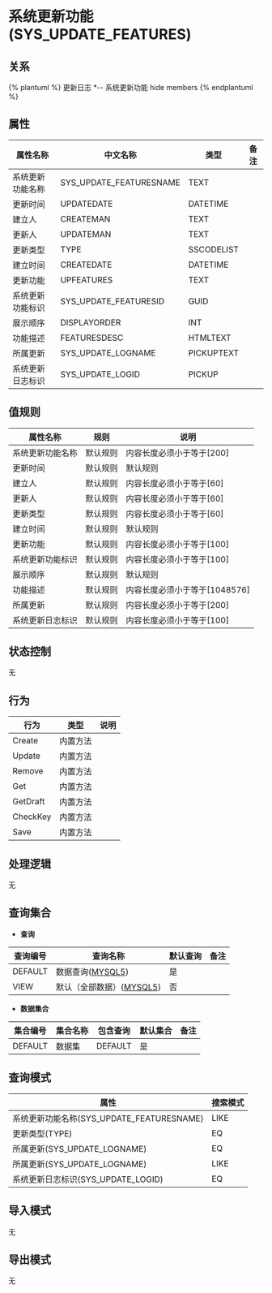 # 系统更新功能(SYS_UPDATE_FEATURES)

  

## 关系
{% plantuml %}
更新日志 *-- 系统更新功能 
hide members
{% endplantuml %}

## 属性

| 属性名称        |    中文名称    | 类型     |  备注  |
| --------   |------------| -----   |  -------- | 
|系统更新功能名称|SYS_UPDATE_FEATURESNAME|TEXT|&nbsp;|
|更新时间|UPDATEDATE|DATETIME|&nbsp;|
|建立人|CREATEMAN|TEXT|&nbsp;|
|更新人|UPDATEMAN|TEXT|&nbsp;|
|更新类型|TYPE|SSCODELIST|&nbsp;|
|建立时间|CREATEDATE|DATETIME|&nbsp;|
|更新功能|UPFEATURES|TEXT|&nbsp;|
|系统更新功能标识|SYS_UPDATE_FEATURESID|GUID|&nbsp;|
|展示顺序|DISPLAYORDER|INT|&nbsp;|
|功能描述|FEATURESDESC|HTMLTEXT|&nbsp;|
|所属更新|SYS_UPDATE_LOGNAME|PICKUPTEXT|&nbsp;|
|系统更新日志标识|SYS_UPDATE_LOGID|PICKUP|&nbsp;|

## 值规则
| 属性名称    | 规则    |  说明  |
| --------   |------------| ----- | 
|系统更新功能名称|默认规则|内容长度必须小于等于[200]|
|更新时间|默认规则|默认规则|
|建立人|默认规则|内容长度必须小于等于[60]|
|更新人|默认规则|内容长度必须小于等于[60]|
|更新类型|默认规则|内容长度必须小于等于[60]|
|建立时间|默认规则|默认规则|
|更新功能|默认规则|内容长度必须小于等于[100]|
|系统更新功能标识|默认规则|内容长度必须小于等于[100]|
|展示顺序|默认规则|默认规则|
|功能描述|默认规则|内容长度必须小于等于[1048576]|
|所属更新|默认规则|内容长度必须小于等于[200]|
|系统更新日志标识|默认规则|内容长度必须小于等于[100]|

## 状态控制

无


## 行为
| 行为    | 类型    |  说明  |
| --------   |------------| ----- | 
|Create|内置方法|&nbsp;|
|Update|内置方法|&nbsp;|
|Remove|内置方法|&nbsp;|
|Get|内置方法|&nbsp;|
|GetDraft|内置方法|&nbsp;|
|CheckKey|内置方法|&nbsp;|
|Save|内置方法|&nbsp;|

## 处理逻辑
无

## 查询集合

* **查询**

| 查询编号 | 查询名称       | 默认查询 |   备注|
| --------  | --------   | --------   | ----- |
|DEFAULT|数据查询([MYSQL5](../../appendix/query_MYSQL5.md#SysUpdateFeatures_Default))|是|&nbsp;|
|VIEW|默认（全部数据）([MYSQL5](../../appendix/query_MYSQL5.md#SysUpdateFeatures_View))|否|&nbsp;|

* **数据集合**

| 集合编号 | 集合名称   |  包含查询  | 默认集合 |   备注|
| --------  | --------   | -------- | --------   | ----- |
|DEFAULT|数据集|DEFAULT|是|&nbsp;|

## 查询模式
| 属性      |    搜索模式     |
| --------   |------------|
|系统更新功能名称(SYS_UPDATE_FEATURESNAME)|LIKE|
|更新类型(TYPE)|EQ|
|所属更新(SYS_UPDATE_LOGNAME)|EQ|
|所属更新(SYS_UPDATE_LOGNAME)|LIKE|
|系统更新日志标识(SYS_UPDATE_LOGID)|EQ|

## 导入模式
无


## 导出模式
无
